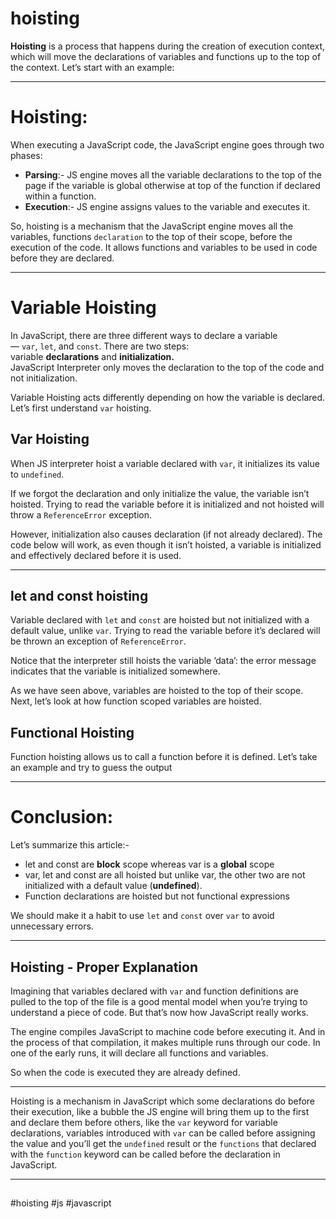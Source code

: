 # hoisting
**Hoisting** is a process that happens during the creation of execution context, which will move the declarations of variables and functions up to the top of the context. Let’s start with an example:
***
# Hoisting:

When executing a JavaScript code, the JavaScript engine goes through two phases:

-   **Parsing**:- JS engine moves all the variable declarations to the top of the page if the variable is global otherwise at top of the function if declared within a function.
-   **Execution**:- JS engine assigns values to the variable and executes it.

So, hoisting is a mechanism that the JavaScript engine moves all the variables, functions `declaration` to the top of their scope, before the execution of the code. It allows functions and variables to be used in code before they are declared.
***
# Variable Hoisting

In JavaScript, there are three different ways to declare a variable — `var`, `let`, and `const`. There are two steps: variable **declarations** and **initialization.**  
JavaScript Interpreter only moves the declaration to the top of the code and not initialization.

Variable Hoisting acts differently depending on how the variable is declared. Let’s first understand `var` hoisting.

## Var Hoisting

When JS interpreter hoist a variable declared with `var`, it initializes its value to `undefined`.

If we forgot the declaration and only initialize the value, the variable isn’t hoisted. Trying to read the variable before it is initialized and not hoisted will throw a `ReferenceError` exception.

However, initialization also causes declaration (if not already declared). The code below will work, as even though it isn’t hoisted, a variable is initialized and effectively declared before it is used.
***

## let and const hoisting

Variable declared with `let` and `const` are hoisted but not initialized with a default value, unlike `var`. Trying to read the variable before it’s declared will be thrown an exception of `ReferenceError`.

Notice that the interpreter still hoists the variable ‘data’: the error message indicates that the variable is initialized somewhere.

As we have seen above, variables are hoisted to the top of their scope. Next, let’s look at how function scoped variables are hoisted.

## Functional Hoisting

Function hoisting allows us to call a function before it is defined. Let’s take an example and try to guess the output
***
# Conclusion:

Let’s summarize this article:-

-   let and const are **block** scope whereas var is a **global** scope
-   var, let and const are all hoisted but unlike var, the other two are not initialized with a default value (**undefined**).
-   Function declarations are hoisted but not functional expressions

We should make it a habit to use `let` and `const` over `var` to avoid unnecessary errors.
***
## Hoisting - Proper Explanation

Imagining that variables declared with `var` and function definitions are pulled to the top of the file is a good mental model when you’re trying to understand a piece of code. But that’s now how JavaScript really works.

The engine compiles JavaScript to machine code before executing it. And in the process of that compilation, it makes multiple runs through our code. In one of the early runs, it will declare all functions and variables.

So when the code is executed they are already defined.
***
Hoisting is a mechanism in JavaScript which some declarations do before their execution, like a bubble the JS engine will bring them up to the first and declare them before others, like the `var` keyword for variable declarations, variables introduced with `var` can be called before assigning the value and you’ll get the `undefined` result or the `functions` that declared with the `function` keyword can be called before the declaration in JavaScript.
***

## [](https://alexkondov.com/half-hour-to-learn-js/#variable-declaration)
#hoisting #js #javascript 